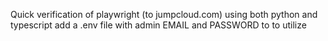 Quick verification of playwright (to jumpcloud.com) using both python and typescript
add a .env file with admin EMAIL and PASSWORD to to utilize
